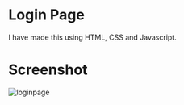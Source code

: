 # Login Page

I have made this using HTML, CSS and Javascript.


# Screenshot


![loginpage](https://user-images.githubusercontent.com/78539161/175805262-2c0e2886-489a-41ce-8a49-f673d1cb2af5.png)
